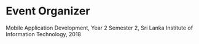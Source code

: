 # Event Organizer
Mobile Application Development, Year 2 Semester 2, Sri Lanka Institute of Information Technology, 2018